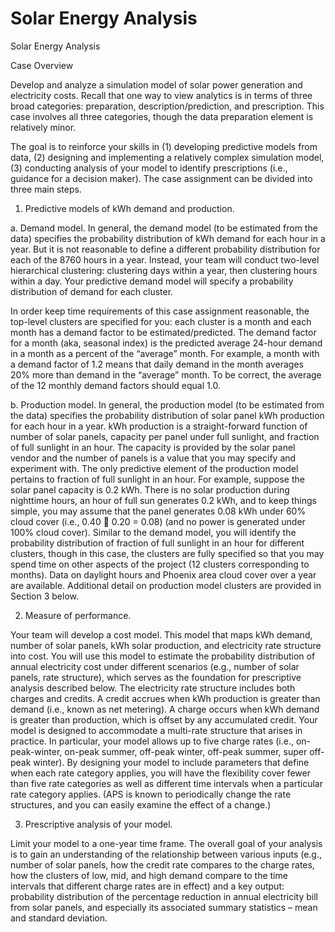 # Solar Energy Analysis
Solar Energy Analysis

Case Overview

Develop and analyze a simulation model of solar power generation and electricity costs.
Recall that one way to view analytics is in terms of three broad categories: preparation,
description/prediction, and prescription. This case involves all three categories, though the data
preparation element is relatively minor.

The goal is to reinforce your skills in (1) developing predictive models from data, (2) designing and
implementing a relatively complex simulation model, (3) conducting analysis of your model to identify
prescriptions (i.e., guidance for a decision maker). The case assignment can be divided into three main
steps. 

1. Predictive models of kWh demand and production.

a. Demand model. In general, the demand model (to be estimated from the data) specifies the
probability distribution of kWh demand for each hour in a year. But it is not reasonable to define
a different probability distribution for each of the 8760 hours in a year. Instead, your team will
conduct two-level hierarchical clustering: clustering days within a year, then clustering hours
within a day. Your predictive demand model will specify a probability distribution of demand for
each cluster.

In order keep time requirements of this case assignment reasonable, the top-level clusters are
specified for you: each cluster is a month and each month has a demand factor to be
estimated/predicted. The demand factor for a month (aka, seasonal index) is the predicted average
24-hour demand in a month as a percent of the “average” month. For example, a month with a
demand factor of 1.2 means that daily demand in the month averages 20% more than demand in
the “average” month. To be correct, the average of the 12 monthly demand factors should equal
1.0.

b. Production model. In general, the production model (to be estimated from the data) specifies the
probability distribution of solar panel kWh production for each hour in a year. kWh production is
a straight-forward function of number of solar panels, capacity per panel under full sunlight, and
fraction of full sunlight in an hour. The capacity is provided by the solar panel vendor and the
number of panels is a value that you may specify and experiment with. The only predictive
element of the production model pertains to fraction of full sunlight in an hour. For example,
suppose the solar panel capacity is 0.2 kWh. There is no solar production during nighttime hours,
an hour of full sun generates 0.2 kWh, and to keep things simple, you may assume that the panel
generates 0.08 kWh under 60% cloud cover (i.e., 0.40  0.20 = 0.08) (and no power is generated
under 100% cloud cover).
Similar to the demand model, you will identify the probability distribution of fraction of full
sunlight in an hour for different clusters, though in this case, the clusters are fully specified so
that you may spend time on other aspects of the project (12 clusters corresponding to months).
Data on daylight hours and Phoenix area cloud cover over a year are available. Additional detail
on production model clusters are provided in Section 3 below. 

2. Measure of performance.

Your team will develop a cost model. This model that maps kWh demand,
number of solar panels, kWh solar production, and electricity rate structure into cost. You will use
this model to estimate the probability distribution of annual electricity cost under different scenarios
(e.g., number of solar panels, rate structure), which serves as the foundation for prescriptive analysis
described below.
The electricity rate structure includes both charges and credits. A credit accrues when kWh
production is greater than demand (i.e., known as net metering). A charge occurs when kWh demand
is greater than production, which is offset by any accumulated credit. Your model is designed to
accommodate a multi-rate structure that arises in practice. In particular, your model allows up to five
charge rates (i.e., on-peak-winter, on-peak summer, off-peak winter, off-peak summer, super off-peak
winter). By designing your model to include parameters that define when each rate category applies,
you will have the flexibility cover fewer than five rate categories as well as different time intervals
when a particular rate category applies. (APS is known to periodically change the rate structures, and
you can easily examine the effect of a change.) 

3. Prescriptive analysis of your model.

Limit your model to a one-year time frame. The overall goal of your
analysis is to gain an understanding of the relationship between various inputs (e.g., number of solar
panels, how the credit rate compares to the charge rates, how the clusters of low, mid, and high
demand compare to the time intervals that different charge rates are in effect) and a key output: 
probability distribution of the percentage reduction in annual electricity bill from solar panels, and
especially its associated summary statistics – mean and standard deviation.




